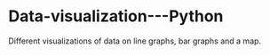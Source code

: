 # Data-visualization---Python
Different visualizations of data on line graphs, bar graphs and a map.

